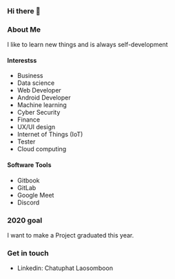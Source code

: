 ### Hi there 👋

### About Me
I like to learn new things and is always self-development 
#### Interestss
* Business
* Data science
* Web Developer
* Android Developer
* Machine learning
* Cyber Security
* Finance
* UX/UI design
* Internet of Things (IoT)
* Tester 
* Cloud computing

#### Software Tools
* Gitbook
* GitLab
* Google Meet
* Discord


### 2020 goal
I want to make a Project graduated this year.

### Get in touch
* Linkedin: Chatuphat Laosomboon

<!--
**chatuphat/chatuphat** is a ✨ _special_ ✨ repository because its `README.md` (this file) appears on your GitHub profile.

Here are some ideas to get you started:

- 🔭 I’m currently working on ...
- 🌱 I’m currently learning ...
- 👯 I’m looking to collaborate on ...
- 🤔 I’m looking for help with ...
- 💬 Ask me about ...
- 📫 How to reach me: ...
- 😄 Pronouns: ...
- ⚡ Fun fact: ...
-->
